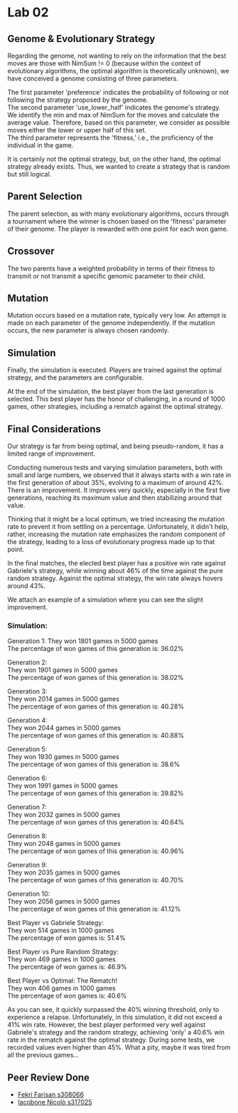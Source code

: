 # Lab 02

## Genome & Evolutionary Strategy
Regarding the genome, not wanting to rely on the information that the best moves are those with NimSum != 0 (because within the context of evolutionary algorithms, the optimal algorithm is theoretically unknown), we have conceived a genome consisting of three parameters.

The first parameter 'preference' indicates the probability of following or not following the strategy proposed by the genome.  
The second parameter 'use_lower_half' indicates the genome's strategy. We identify the min and max of NimSum for the moves and calculate the average value. Therefore, based on this parameter, we consider as possible moves either the lower or upper half of this set.  
The third parameter represents the 'fitness,' i.e., the proficiency of the individual in the game.

It is certainly not the optimal strategy, but, on the other hand, the optimal strategy already exists. Thus, we wanted to create a strategy that is random but still logical.

## Parent Selection
The parent selection, as with many evolutionary algorithms, occurs through a tournament where the winner is chosen based on the 'fitness' parameter of their genome. The player is rewarded with one point for each won game.

## Crossover
The two parents have a weighted probability in terms of their fitness to transmit or not transmit a specific genomic parameter to their child.

## Mutation
Mutation occurs based on a mutation rate, typically very low. An attempt is made on each parameter of the genome independently. If the mutation occurs, the new parameter is always chosen randomly.

## Simulation
Finally, the simulation is executed. Players are trained against the optimal strategy, and the parameters are configurable.

At the end of the simulation, the best player from the last generation is selected. This best player has the honor of challenging, in a round of 1000 games, other strategies, including a rematch against the optimal strategy.

## Final Considerations
Our strategy is far from being optimal, and being pseudo-random, it has a limited range of improvement.

Conducting numerous tests and varying simulation parameters, both with small and large numbers, we observed that it always starts with a win rate in the first generation of about 35%, evolving to a maximum of around 42%. There is an improvement. It improves very quickly, especially in the first five generations, reaching its maximum value and then stabilizing around that value.

Thinking that it might be a local optimum, we tried increasing the mutation rate to prevent it from settling on a percentage. Unfortunately, it didn't help, rather, increasing the mutation rate emphasizes the random component of the strategy, leading to a loss of evolutionary progress made up to that point.

In the final matches, the elected best player has a positive win rate against Gabriele's strategy, while winning about 46% of the time against the pure random strategy. Against the optimal strategy, the win rate always hovers around 43%.

We attach an example of a simulation where you can see the slight improvement.

### Simulation:
Generation 1:
They won 1801 games in 5000 games  
The percentage of won games of this generation is: 36.02% 

Generation 2:  
They won 1901 games in 5000 games  
The percentage of won games of this generation is: 38.02%  

Generation 3:  
They won 2014 games in 5000 games  
The percentage of won games of this generation is: 40.28%  

Generation 4:  
They won 2044 games in 5000 games  
The percentage of won games of this generation is: 40.88%  

Generation 5:  
They won 1930 games in 5000 games  
The percentage of won games of this generation is: 38.6%  

Generation 6:  
They won 1991 games in 5000 games  
The percentage of won games of this generation is: 39.82%  

Generation 7:  
They won 2032 games in 5000 games  
The percentage of won games of this generation is: 40.64% 

Generation 8:  
They won 2048 games in 5000 games  
The percentage of won games of this generation is: 40.96%  

Generation 9:  
They won 2035 games in 5000 games  
The percentage of won games of this generation is: 40.70%  

Generation 10:  
They won 2056 games in 5000 games  
The percentage of won games of this generation is: 41.12%  

Best Player vs Gabriele Strategy:  
They won 514 games in 1000 games  
The percentage of won games is: 51.4%  

Best Player vs Pure Random Strategy:  
They won 469 games in 1000 games  
The percentage of won games is: 46.9%  

Best Player vs Optimal: The Rematch!  
They won 406 games in 1000 games  
The percentage of won games is: 40.6%

As you can see, it quickly surpassed the 40% winning threshold, only to experience a relapse. Unfortunately, in this simulation, it did not exceed a 41% win rate. However, the best player performed very well against Gabriele's strategy and the random strategy, achieving 'only' a 40.6% win rate in the rematch against the optimal strategy. During some tests, we recorded values even higher than 45%. What a pity, maybe it was tired from all the previous games...

## Peer Review Done
- [Fekri Farisan s308066](https://github.com/Farisanfekri/Computational-Intelligence/issues/5)
- [Iacobone Nicolò s317025](https://github.com/NicoloIacobone/Computational_Intelligence/issues/2)
